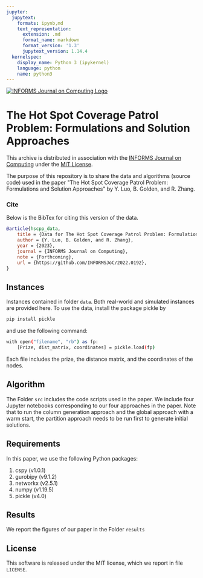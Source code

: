 ```yaml
---
jupyter:
  jupytext:
    formats: ipynb,md
    text_representation:
      extension: .md
      format_name: markdown
      format_version: '1.3'
      jupytext_version: 1.14.4
  kernelspec:
    display_name: Python 3 (ipykernel)
    language: python
    name: python3
---
```


<!-- #region -->
[![INFORMS Journal on Computing Logo](https://INFORMSJoC.github.io/logos/INFORMS_Journal_on_Computing_Header.jpg)](https://pubsonline.informs.org/journal/ijoc)

# The Hot Spot Coverage Patrol Problem: Formulations and Solution Approaches

This archive is distributed in association with the [INFORMS Journal on Computing](https://pubsonline.informs.org/journal/ijoc) under the [MIT License](LICENSE).

The purpose of this repository is to share the data and algorithms (source code) used in the paper "The Hot Spot Coverage Patrol Problem: Formulations and Solution Approaches" by Y. Luo, B. Golden, and R. Zhang.

### Cite
Below is the BibTex for citing this version of the data.

```bib
@article{hscpp_data,
    title = {Data for The Hot Spot Coverage Patrol Problem: Formulations and Solution Approaches},
    author = {Y. Luo, B. Golden, and R. Zhang},
    year = {2023},
    journal = {INFORMS Journal on Computing},
    note = {Forthcoming},
    url = {https://github.com/INFORMSJoC/2022.0192},
}
```

## Instances

Instances contained in folder `data`. Both real-world and simulated instances are provided here. To use the data, install the package pickle by

```bash
pip install pickle
```
and use the following command:

```bash
with open("filename", "rb") as fp: 
    [Prize, dist_matrix, coordinates] = pickle.load(fp)
```

Each file includes the prize, the distance matrix, and the coordinates of the nodes.


## Algorithm
The Folder `src` includes the code scripts used in the paper. We include four Jupyter notebooks corresponding to our four approaches in the paper. Note that to run the column generation approach and the global approach with a warm start, the partition approach needs to be run first to generate initial solutions.

## Requirements

In this paper, we use the following Python packages:

1. cspy (v1.0.1)
2. gurobipy (v9.1.2)
3. networkx (v2.5.1)
4. numpy (v1.19.5)
5. pickle (v4.0)


## Results
We report the figures of our paper in the Folder `results`

## License

This software is released under the MIT license, which we report in file `LICENSE`.
<!-- #endregion -->
